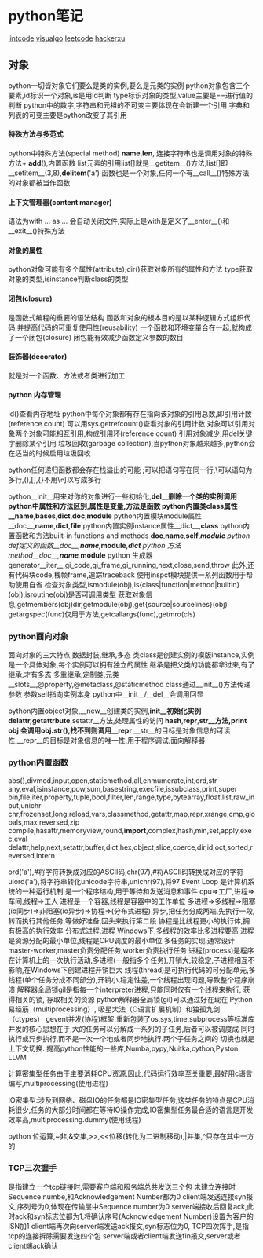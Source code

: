 # python笔记

[lintcode](http://www.lintcode.com/)
[visualgo](http://visualgo.net/index.html)
[leetcode](https://leetcode.com/)
[hackerxu](http://hackerxu.com/Twd/)
## 对象
python一切皆对象它们要么是类的实例,要么是元类的实例
python对象包含三个要素,id标识一个对象,is是用id判断
type标识对象的类型,value主要是==进行值的判断
python中的数字,字符串和元祖的不可变主要体现在会新建一个引用
字典和列表的可变主要是python改变了其引用

#### 特殊方法与多范式
python中特殊方法(special method) __name__,__len__,
连接字符串也是调用对象的特殊方法+ __add__(),内置函数
list元素的引用list[]就是__getitem__()方法,list[]即__setitem__(3,8),__delitem__('a')
函数也是一个对象,任何一个有__call__()特殊方法的对象都被当作函数
#### 上下文管理器(content manager)
语法为with ... as ...
会自动关闭文件,实际上是with是定义了__enter__()和__exit__()特殊方法
#### 对象的属性
python对象可能有多个属性(attribute),dir()获取对象所有的属性和方法
type获取对象的类型,isinstance判断class的类型
#### 闭包(closure)
是函数式编程的重要的语法结构
函数和对象的根本目的是以某种逻辑方式组织代码,并提高代码的可重复使用性(reusability)
一个函数和环境变量合在一起,就构成了一个闭包(closure)
闭包能有效减少函数定义参数的数目
#### 装饰器(decorator)
就是对一个函数、方法或者类进行加工
#### python 内存管理
id()查看内存地址
python中每个对象都有存在指向该对象的引用总数,即引用计数(reference count)
可以用sys.getrefcount()查看对象的引用计数
对象可以引用对象两个对象可能相互引用,构成引用环(reference count)
引用对象减少,用del关键字删除某个引用
垃圾回收(garbage collection),当python对象越来越多,python会在适当的时候启用垃圾回收

python任何递归函数都会存在栈溢出的可能
;可以把语句写在同一行,\可以语句为多行,(),[],{}不用\可以写成多行

python__init__用来对你的对象进行一些初始化,__del__删除一个类的实例调用
python中属性和方法区别,属性是变量,方法是函数
python内置类class属性__name__,__bases__,__dict__,__doc__,__module__
python内置模块module属性__doc__,__name__,__dict__,__file__
python内置实例instance属性__dict__,__class__
python内置函数和方法built-in functions and methods __doc__,__name__,__self__,*__module__
python def定义的函数__doc__,__name__,*__module__,*__dict__
python 方法method__doc__,__name__,*__module__
python 生成器generator__iter__,gi_code,gi_frame,gi_running,next,close,send,throw
此外,还有代码块code,栈帧frame,追踪traceback
使用inspct模块提供一系列函数用于帮助使用自省
检查对象类型,ismodule(obj),is{class|function|method|builtin}(obj),isroutine(obj)是否可调用类型
获取对象信息,getmembers(obj)dir,getmodule(obj),get{source|sourcelines}(obj)
getargspec(func)仅用于方法,getcallargs(func),getmro(cls)
### python面向对象
面向对象的三大特点,数据封装,继承,多态
类class是创建实例的模版instance,实例是一个具体对象,每个实例可以拥有独立的属性
继承是把父类的功能都拿过来,有了继承,才有多态
多重继承,定制类,元类__slots__,@property,@metaclass,@staticmethod
class通过__init__()方法传递参数
参数self指向实例本身
python中__init__/__del__会调用回显

python内置object对象,__new__创建类的实例,__init__初始化实例
__delattr__,getattrbute__,setattr__方法,处理属性的访问
__hash__,__repr__,__str__方法,print obj 会调用obj.__str__(),找不到则调用__repr__
__str__的目标是对象信息的可读性,__repr__的目标是对象信息的唯一性,用于程序调试,面向解释器

### python内置函数
abs(),divmod,input,open,staticmethod,all,enmumerate,int,ord,str
any,eval,isinstance,pow,sum,basestring,execfile,issubclass,print,super
bin,file,iter,property,tuple,bool,filter,len,range,type,bytearray,float,list,raw_input,unichr
chr,frozenset,long,reload,vars,classmethod,getattr,map,repr,xrange,cmp,globals,max,reversed,zip
compile,hasattr,memoryview,round,__import__,complex,hash,min,set,apply,exec,eval
delattr,help,next,setattr,buffer,dict,hex,object,slice,coerce,dir,id,oct,sorted,reversed,intern

ord('a'),#将字符转换成对应的ASCII码,chr(97),#将ASCII码转换成对应的字符
uiord('a'),将字符串转化unicode字符串,unichr(97),将97
Event Loop 是计算机系统的一种运行机制,是一个程序结构,用于等待和发送消息和事件
cpu=>工厂,进程=>车间,线程=>工人
进程是一个容器,线程是容器中的工作单位
多进程=>多线程=>阻塞(io同步)=>非阻塞(io异步)=>协程=>(分布式进程)
异步,把任务分成两端,先执行一段,转而执行其他任务,等做好准备,回头来执行第二段
协程是比线程更小的执行体,拥有极高的执行效率
分布式进程,进程
Windows下,多线程的效率比多进程要高
进程是资源分配的最小单位,线程是CPU调度的最小单位
多任务的实现,通常设计master-worker,master负责分配任务,worker负责执行任务
进程(process)是程序在计算机上的一次执行活动,多进程(一般指多个任务),开销大,较稳定,子进程相互不影响,在Windows下创建进程开销巨大
线程(thread)是可执行代码的可分配单元,多线程(单个任务分成不同部分),开销小,稳定性差,一个线程出现问题,导致整个程序崩溃
解释器全局锁gil是指每一个interpreter进程,只能同时仅有一个线程来执行, 获得相关的锁, 存取相关的资源
python解释器全局锁(gil)可以通过好在现在 Python 易经筋（multiprocessing）, 吸星大法（C语言扩展机制）和独孤九剑（ctypes）
gevent并发(协程)框架,重新包装了os,sys,time,subprocess等标准库
并发的核心思想在于,大的任务可以分解成一系列的子任务,后者可以被调度成 同时执行或异步执行,而不是一次一个地或者同步地执行.两个子任务之间的 切换也就是上下文切换.
提高python性能的一些库,Numba,pypy,Nuitka,cython,Pyston  LLVM

计算密集型任务由于主要消耗CPU资源,因此,代码运行效率至关重要,最好用c语言编写,multiprocessing(使用进程)

IO密集型:涉及到网络、磁盘IO的任务都是IO密集型任务,这类任务的特点是CPU消耗很少,任务的大部分时间都在等待IO操作完成,IO密集型任务最合适的语言是开发效率高,multiprocessing.dummy(使用线程)

python 位运算,~非,&交集,>>,<<位移(转化为二进制移动),|并集,^只存在其中一方的
### TCP三次握手
是指建立一个tcp链接时,需要客户端和服务端总共发送三个包
未建立连接时Sequence numbe,和Acknowledgement Number都为0
client端发送连接syn报文,序列号为0,体现在传输层中Sequence number为0
server端接收后回复ack,此时ack和syn标志位都为1,将确认序号(Acknowledgement Number)设置为客户的ISN加1
client端再次向server端发送ack报文,syn标志位为0,
TCP四次挥手,是指tcp的连接拆除需要发送四个包
server端或者client端发送fin报文,server或者client端ack确认
